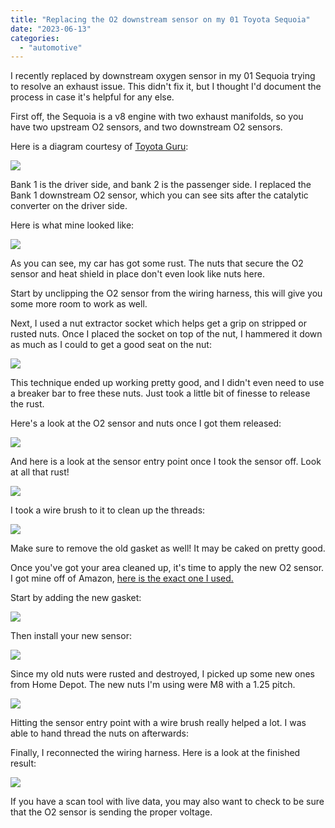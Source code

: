 ```yaml
---
title: "Replacing the O2 downstream sensor on my 01 Toyota Sequoia"
date: "2023-06-13"
categories:
  - "automotive"
---
```


I recently replaced by downstream oxygen sensor in my 01 Sequoia trying to resolve an exhaust issue. This didn't fix it, but I thought I'd document the process in case it's helpful for any else.

First off, the Sequoia is a v8 engine with two exhaust manifolds, so you have two upstream O2 sensors, and two downstream O2 sensors.

Here is a diagram courtesy of [Toyota Guru](https://www.toyotaguru.us/sequoia-2004-repair/heated-oxygen-sensor.html):

![](1865_1042_868-toyota-yaris-sensors.jpg)

Bank 1 is the driver side, and bank 2 is the passenger side. I replaced the Bank 1 downstream O2 sensor, which you can see sits after the catalytic converter on the driver side.

Here is what mine looked like:

![](IMG_4577-1024x768.jpeg)

As you can see, my car has got some rust. The nuts that secure the O2 sensor and heat shield in place don't even look like nuts here.

Start by unclipping the O2 sensor from the wiring harness, this will give you some more room to work as well.

Next, I used a nut extractor socket which helps get a grip on stripped or rusted nuts. Once I placed the socket on top of the nut, I hammered it down as much as I could to get a good seat on the nut:

![](IMG_4590-1024x768.jpeg)

This technique ended up working pretty good, and I didn't even need to use a breaker bar to free these nuts. Just took a little bit of finesse to release the rust.

Here's a look at the O2 sensor and nuts once I got them released:

![](IMG_4591-1024x768.jpeg)

And here is a look at the sensor entry point once I took the sensor off. Look at all that rust!

![](IMG_4597-1024x768.jpeg)

I took a wire brush to it to clean up the threads:

![](IMG_4601-768x1024.jpeg)

Make sure to remove the old gasket as well! It may be caked on pretty good.

Once you've got your area cleaned up, it's time to apply the new O2 sensor. I got mine off of Amazon, [here is the exact one I used.](https://www.amazon.com/gp/product/B07H2CM92W/ref=ppx_yo_dt_b_asin_title_o01_s00)

Start by adding the new gasket:

![](IMG_4602-768x1024.jpeg)

Then install your new sensor:

![](IMG_4603-768x1024.jpeg)

Since my old nuts were rusted and destroyed, I picked up some new ones from Home Depot. The new nuts I'm using were M8 with a 1.25 pitch.

![](IMG_4595-1024x768.jpeg)

Hitting the sensor entry point with a wire brush really helped a lot. I was able to hand thread the nuts on afterwards:

Finally, I reconnected the wiring harness. Here is a look at the finished result:

![](IMG_4607-1024x768.jpeg)

If you have a scan tool with live data, you may also want to check to be sure that the O2 sensor is sending the proper voltage.
